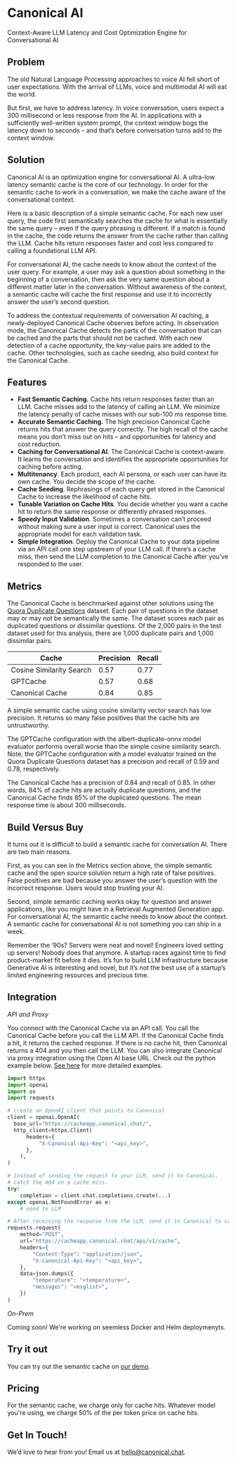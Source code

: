 # Canonical AI

Context-Aware LLM Latency and Cost Optimization Engine for Conversational AI

## Problem

The old Natural Language Processing approaches to voice AI fell short of user expectations. With the arrival of LLMs, voice and multimodal AI will eat the world.

But first, we have to address latency. In voice conversation, users expect a 300 millisecond or less response from the AI. In applications with a sufficiently well-written system prompt, the context window bogs the latency down to seconds – and that’s before conversation turns add to the context window.

## Solution

Canonical AI is an optimization engine for conversational AI. A ultra-low latency semantic cache is the core of our technology. In order for the semantic cache to work in a conversation, we make the cache aware of the conversational context.

Here is a basic description of a simple semantic cache. For each new user query, the code first semantically searches the cache for what is essentially the same query – even if the query phrasing is different. If a match is found in the cache, the code returns the answer from the cache rather than calling the LLM. Cache hits return responses faster and cost less compared to calling a foundational LLM API.

For conversational AI, the cache needs to know about the context of the user query. For example, a user may ask a question about something in the beginning of a conversation, then ask the very same question about a different matter later in the conversation. Without awareness of the context, a semantic cache will cache the first response and use it to incorrectly answer the user’s second question.

To address the contextual requirements of conversation AI caching, a newly-deployed Canonical Cache observes before acting. In observation mode, the Canonical Cache detects the parts of the conversation that can be cached and the parts that should not be cached. With each new detection of a cache opportunity, the key-value pairs are added to the cache. Other technologies, such as cache seeding, also build context for the Canonical Cache.

## Features

- **Fast Semantic Caching.** Cache hits return responses faster than an LLM. Cache misses add to the latency of calling an LLM. We minimize the latency penalty of cache misses with our sub-100 ms response time.
- **Accurate Semantic Caching.** The high precision Canonical Cache returns hits that answer the query correctly. The high recall of the cache means you don’t miss out on hits – and opportunities for latency and cost reduction.
- **Caching for Conversational AI**. The Canonical Cache is context-aware. It learns the conversation and identifies the appropriate opportunities for caching before acting.
- **Multitenancy**. Each product, each AI persona, or each user can have its own cache. You decide the scope of the cache.
- **Cache Seeding**. Rephrasings of each query get stored in the Canonical Cache to increase the likelihood of cache hits.
- **Tunable Variation on Cache Hits**. You decide whether you want a cache hit to return the same response or differently phrased responses.
- **Speedy Input Validation**. Sometimes a conversation can’t proceed without making sure a user input is correct. Canonical uses the appropriate model for each validation task.
- **Simple Integration**. Deploy the Canonical Cache to your data pipeline via an API call one step upstream of your LLM call. If there’s a cache miss, then send the LLM completion to the Canonical Cache after you’ve responded to the user.

## Metrics

The Canonical Cache is benchmarked against other solutions using the [Quora Duplicate Questions](https://quoradata.quora.com/First-Quora-Dataset-Release-Question-Pairs) dataset. Each pair of questions in the dataset may or may not be semantically the same. The dataset scores each pair as duplicated questions or dissimilar questions. Of the 2,000 pairs in the test dataset used for this analysis, there are 1,000 duplicate pairs and 1,000 dissimilar pairs.

| Cache                    | Precision | Recall |
| ------------------------ | --------- | ------ |
| Cosine Similarity Search | 0.57      | 0.77   |
| GPTCache                 | 0.57      | 0.68   |
| Canonical Cache          | 0.84      | 0.85   |

A simple semantic cache using cosine similarity vector search has low precision. It returns so many false positives that the cache hits are untrustworthy.

The GPTCache configuration with the albert-duplicate-onnx model evaluator performs overall worse than the simple cosine similarity search. Note, the GPTCache configuration with a model evaluator trained on the Quora Duplicate Questions dataset has a precision and recall of 0.59 and 0.78, respectively.

The Canonical Cache has a precision of 0.84 and recall of 0.85. In other words, 84% of cache hits are actually duplicate questions, and the Canonical Cache finds 85% of the duplicated questions. The mean response time is about 300 milliseconds.

## Build Versus Buy

It turns out it is difficult to build a semantic cache for conversation AI. There are two main reasons.

First, as you can see in the Metrics section above, the simple semantic cache and the open source solution return a high rate of false positives. False positives are bad because you answer the user’s question with the incorrect response. Users would stop trusting your AI.

Second, simple semantic caching works okay for question and answer applications, like you might have in a Retrieval Augmented Generation app. For conversational AI, the semantic cache needs to know about the context. A semantic cache for conversational AI is not something you can ship in a week.

Remember the ‘90s? Servers were neat and novel! Engineers loved setting up servers! Nobody does that anymore. A startup races against time to find product-market fit before it dies. It’s fun to build LLM infrastructure because Generative AI is interesting and novel, but it’s not the best use of a startup’s limited engineering resources and precious time.

## Integration

_API and Proxy_

You connect with the Canonical Cache via an API call. You call the Canonical Cache before you call the LLM API. If the Canonical Cache finds a hit, it returns the cached response. If there is no cache hit, then Canonical returns a 404 and you then call the LLM. You can also integrate Canonical via proxy integration using the Open AI base URL. Check out the python example below. [See here](https://github.com/Canonical-AI-Inc/canonical) for more detailed examples.

```python
import httpx
import openai
import os
import requests

# create an OpenAI client that points to Canonical
client = openai.OpenAI(
  base_url="https://cacheapp.canonical.chat/",
  http_client=httpx.Client(
      headers={
          "X-Canonical-Api-Key": "<api_key>",
      },
    ),
)

# Instead of sending the request to your LLM, send it to Canonical.
# Catch the 404 on a cache miss.
try:
    completion = client.chat.completions.create(...)
except openai.NotFoundError as e:
    # send to LLM

# After receiving the response from the LLM, send it to Canonical to cache it.
requests.request(
    method="POST",
    url="https://cacheapp.canonical.chat/api/v1/cache",
    headers={
        "Content-Type": "application/json",
        "X-Canonical-Api-Key": "<api_key>",
    },
    data=json.dumps({
        "temperature": "<temperature>",
        "messages": "<msglist>",
    })
)
```

_On-Prem_

Coming soon! We're working on seemless Docker and Helm deploymenyts.

## Try it out

You can try out the semantic cache on [our demo](https://pg-demo.streamlit.app/).

## Pricing

For the semantic cache, we charge only for cache hits. Whatever model you're using, we charge 50% of the per token price on cache hits.

## Get In Touch!

We’d love to hear from you! Email us at hello@canonical.chat.
